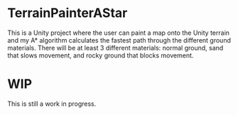 # TerrainPainterAStar
This is a Unity project where the user can paint a map onto the Unity terrain and my A* algorithm calculates the fastest path through the different ground materials.
There will be at least 3 different materials: normal ground, sand that slows movement, and rocky ground that blocks movement.

# WIP
This is still a work in progress.